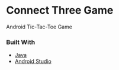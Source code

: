 # Connect Three Game

Android Tic-Tac-Toe Game

### Built With

* [Java](https://www.java.com/)
* [Android Studio](https://developer.android.com/studio)
